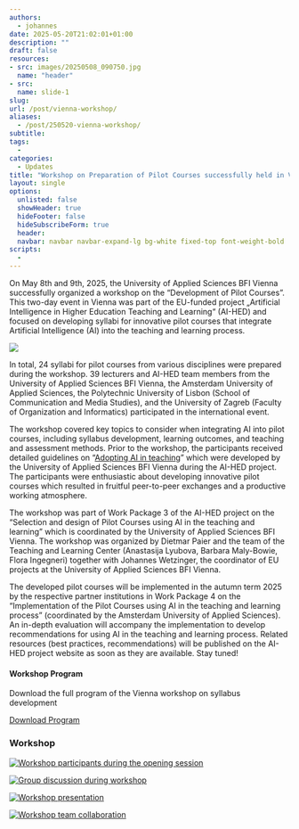 ```yaml
---
authors:
  - johannes
date: 2025-05-20T21:02:01+01:00
description: ""
draft: false
resources: 
- src: images/20250508_090750.jpg
  name: "header"
- src:
  name: slide-1
slug:
url: /post/vienna-workshop/
aliases:
  - /post/250520-vienna-workshop/
subtitle: 
tags: 
  - 
categories: 
  - Updates
title: "Workshop on Preparation of Pilot Courses successfully held in Vienna"
layout: single
options:
  unlisted: false
  showHeader: true
  hideFooter: false
  hideSubscribeForm: true
  header:
  navbar: navbar navbar-expand-lg bg-white fixed-top font-weight-bold
scripts:
  -
---
```



On May 8th and 9th, 2025, the University of Applied Sciences BFI Vienna successfully organized a workshop on the “Development of Pilot Courses”. This two-day event in Vienna was part of the EU-funded project „Artificial Intelligence in Higher Education Teaching and Learning“ (AI-HED) and focused on developing syllabi for innovative pilot courses that integrate Artificial Intelligence (AI) into the teaching and learning process.

![](images/20250509_120532_resized.jpg)

In total, 24 syllabi for pilot courses from various disciplines were prepared during the workshop. 39 lecturers and AI-HED team members from the University of Applied Sciences BFI Vienna, the Amsterdam University of Applied Sciences, the Polytechnic University of Lisbon (School of Communication and Media Studies), and the University of Zagreb (Faculty of Organization and Informatics) participated in the international event.

The workshop covered key topics to consider when integrating AI into pilot courses, including syllabus development, learning outcomes, and teaching and assessment methods. Prior to the workshop, the participants received detailed guidelines on “[Adopting AI in teaching](https://ai-hed.eu/downloads/AI-HED_WP3_Guidelines_course_development_final_Feb14_2025.pdf)” which were developed by the University of Applied Sciences BFI Vienna during the AI-HED project. The participants were enthusiastic about developing innovative pilot courses which resulted in fruitful peer-to-peer exchanges and a productive working atmosphere.

The workshop was part of Work Package 3 of the AI-HED project on the “Selection and design of Pilot Courses using AI in the teaching and learning” which is coordinated by the University of Applied Sciences BFI Vienna. The workshop was organized by Dietmar Paier and the team of the Teaching and Learning Center (Anastasija Lyubova, Barbara Maly-Bowie, Flora Ingegneri) together with Johannes Wetzinger, the coordinator of EU projects at the University of Applied Sciences BFI Vienna.

The developed pilot courses will be implemented in the autumn term 2025 by the respective partner institutions in Work Package 4 on the “Implementation of the Pilot Courses using AI in the teaching and learning process” (coordinated by the Amsterdam University of Applied Sciences). An in-depth evaluation will accompany the implementation to develop recommendations for using AI in the teaching and learning process. Related resources (best practices, recommendations) will be published on the AI-HED project website as soon as they are available. Stay tuned!

<div class="card my-4">
  <div class="card-body bg-light">
    <div class="row align-items-center">
      <div class="col-md-8">
        <h4 class="mb-0">Workshop Program</h4>
        <p class="text-muted mb-0">Download the full program of the Vienna workshop on syllabus development</p>
      </div>
      <div class="col-md-4 text-md-right mt-3 mt-md-0">
        <a href="AI-HED_Vienna_workshop_syllabus_development_final_program_23.04.2025.pdf" class="btn btn-primary btn-lg" data-umami-event="download--vienna-workshop-program">
          <i class="fas fa-file-pdf mr-2"></i>Download Program
        </a>
      </div>
    </div>
  </div>
</div>


<div class="container-fluid px-0 mt-5 mb-4">
  <h3 class="mb-4">Workshop</h3>
  <div class="row g-3">
    <div class="col-md-4">
      <div class="card h-100 shadow-sm">
        <a href="images/20250508_092138_resized.jpg" target="_blank">
          <img src="images/20250508_092138_resized.jpg" class="card-img-top" alt="Workshop participants during the opening session">
        </a>
        <div class="card-body">
          <p class="card-text small text-muted">
          </p>
        </div>
      </div>
    </div>
    <div class="col-md-4">
      <div class="card h-100 shadow-sm">
        <a href="images/20250508_093424_resized.jpg" target="_blank">
          <img src="images/20250508_093424_resized.jpg" class="card-img-top" alt="Group discussion during workshop">
        </a>
        <div class="card-body">
          <p class="card-text small text-muted">
          </p>
        </div>
      </div>
    </div>
    <div class="col-md-4">
      <div class="card h-100 shadow-sm">
        <a href="images/20250508_093636_resized.jpg" target="_blank">
          <img src="images/20250508_093636_resized.jpg" class="card-img-top" alt="Workshop presentation">
        </a>
        <div class="card-body">
          <p class="card-text small text-muted">
          </p>
        </div>
      </div>
    </div>
    <div class="col-md-6">
      <div class="card h-100 shadow-sm">
        <a href="images/20250508_094634_resized.jpg" target="_blank">
          <img src="images/20250508_094634_resized.jpg" class="card-img-top" alt="Workshop team collaboration">
        </a>
        <div class="card-body">
          <p class="card-text small text-muted">
          </p>
        </div>
      </div>
    </div>
    <div class="col-md-6">
      <div class="card h-100 shadow-sm"><a href="images/20250509_120532_resized.jpg"><img src="images/20250509_120532_resized.jpg" alt=""></a></div>
    </div>
  </div>
</div>


